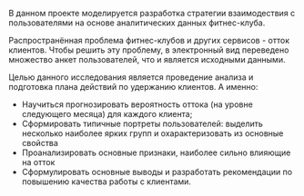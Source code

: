 В данном проекте моделируется разработка стратегии взаимодествия с пользователями на основе аналитических данных фитнес-клуба. 

Распространённая проблема фитнес-клубов и других сервисов - отток клиентов. Чтобы решить эту проблему, в электронный вид переведено множество анкет пользователей, что и является исходными данными.

Целью данного исследования является проведение анализа и подготовка плана действий по удержанию клиентов. А именно:
- Научиться прогнозировать вероятность оттока (на уровне следующего месяца) для каждого клиента;
- Сформировать типичные портреты пользователей: выделить несколько наиболее ярких групп и охарактеризовать из основные свойства
- Проанализировать основные признаки, наиболее сильно влияющие на отток
- Cформулировать основные выводы и разработать рекомендации по повышению качества работы с клиентами.
